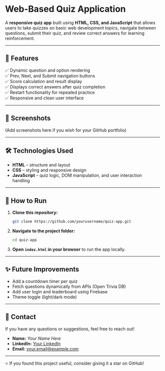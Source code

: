 # Web-Based Quiz Application

A **responsive quiz app** built using **HTML, CSS, and JavaScript** that allows users to take quizzes on basic web development topics, navigate between questions, submit their quiz, and review correct answers for learning reinforcement.

---

## 🚀 Features

✅ Dynamic question and option rendering  
✅ Prev, Next, and Submit navigation buttons  
✅ Score calculation and result display  
✅ Displays correct answers after quiz completion  
✅ Restart functionality for repeated practice  
✅ Responsive and clean user interface

---

## 📸 Screenshots

(Add screenshots here if you wish for your GitHub portfolio)

---

## 🛠️ Technologies Used

- **HTML** – structure and layout
- **CSS** – styling and responsive design
- **JavaScript** – quiz logic, DOM manipulation, and user interaction handling

---

## 📂 How to Run

1. **Clone this repository:**
    ```bash
    git clone https://github.com/yourusername/quiz-app.git
    ```

2. **Navigate to the project folder:**
    ```bash
    cd quiz-app
    ```

3. **Open `index.html` in your browser** to run the app locally.

---

## ✨ Future Improvements

- Add a countdown timer per quiz
- Fetch questions dynamically from APIs (Open Trivia DB)
- Add user login and leaderboard using Firebase
- Theme toggle (light/dark mode)

---

## 📧 Contact

If you have any questions or suggestions, feel free to reach out!

- **Name:** *Your Name Here*
- **LinkedIn:** [Your LinkedIn](https://www.linkedin.com/in/yourprofile/)
- **Email:** your.email@example.com

---

⭐ If you found this project useful, consider giving it a star on GitHub!
